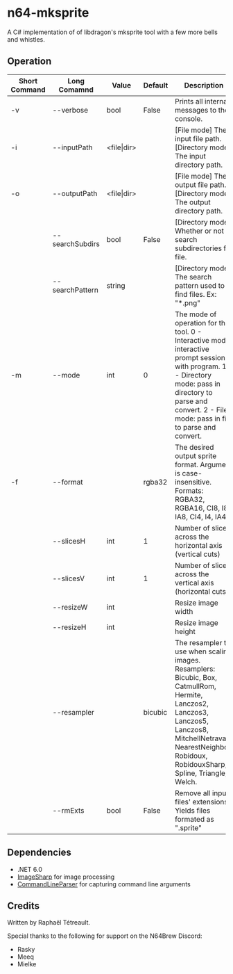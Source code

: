 # n64-mksprite
A C# implementation of of libdragon's mksprite tool with a few more bells and whistles.

## Operation

| Short Command | Long Comamnd    | Value       | Default | Description                                                  |
| ------------- | --------------- | ----------- | ------- | ------------------------------------------------------------ |
| -v            | --verbose       | bool        | False   | Prints all internal messages to the console.                 |
| -i            | --inputPath     | <file\|dir> |         | [File mode] The input file path. [Directory mode] The input directory path. |
| -o            | --outputPath    | <file\|dir> |         | [File mode] The output file path. [Directory mode] The output directory path. |
|               | --searchSubdirs | bool        | False   | [Directory mode] Whether or not to search subdirectories for file. |
|               | --searchPattern | string      |         | [Directory mode] The search pattern used to find files. Ex: "*.png" |
| -m            | --mode          | int         | 0       | The mode of operation for this tool. 0 - Interactive mode: interactive prompt session with program. 1 - Directory mode: pass in directory to parse and convert. 2 - File mode: pass in file to parse and convert. |
| -f            | --format        | <format>    | rgba32  | The desired output sprite format. Argument is case-insensitive. Formats: RGBA32, RGBA16, CI8, I8, IA8, CI4, I4, IA4. |
|               | --slicesH       | int         | 1       | Number of slices across the horizontal axis (vertical cuts)  |
|               | --slicesV       | int         | 1       | Number of slices across the vertical axis (horizontal cuts)  |
|               | --resizeW       | int         |         | Resize image width                                           |
|               | --resizeH       | int         |         | Resize image height                                          |
|               | --resampler     | <resampler> | bicubic | The resampler to use when scaling images. Resamplers: Bicubic, Box, CatmullRom, Hermite, Lanczos2, Lanczos3, Lanczos5, Lanczos8, MitchellNetravali, NearestNeighbor, Robidoux, RobidouxSharp, Spline, Triangle, Welch. |
|               | --rmExts        | bool        | False   | Remove all input files' extensions. Yields files formated as "<file>.sprite" |

## Dependencies

* .NET 6.0
* [ImageSharp](https://github.com/SixLabors/ImageSharp) for image processing
* [CommandLineParser](https://github.com/commandlineparser/commandline) for capturing command line arguments

## Credits

Written by Raphaël Tétreault.

Special thanks to the following for support on the N64Brew Discord:

- Rasky
- Meeq
- Mielke

